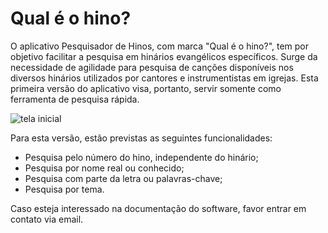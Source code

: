 # Qual é o hino?

O aplicativo Pesquisador de Hinos, com marca "Qual é o hino?", tem por objetivo facilitar a pesquisa em hinários evangélicos específicos. Surge da
necessidade de agilidade para pesquisa de canções disponíveis nos diversos hinários utilizados
por cantores e instrumentistas em igrejas. Esta primeira
versão do aplicativo visa, portanto, servir somente como ferramenta de pesquisa rápida.

![tela inicial](https://i.postimg.cc/GtYR6hSD/inicio-Tela.png)

Para esta versão, estão previstas as seguintes funcionalidades:

- Pesquisa pelo número do hino, independente do hinário;
- Pesquisa por nome real ou conhecido;
- Pesquisa com parte da letra ou palavras-chave;
- Pesquisa por tema.

Caso esteja interessado na documentação do software, favor entrar em contato via email.